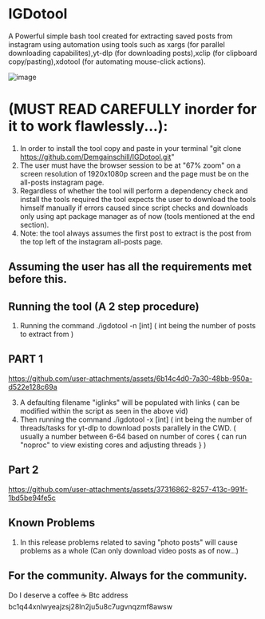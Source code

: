 # IGDotool #
A Powerful simple bash tool created for extracting saved posts from instagram using automation using tools such as xargs (for parallel downloading capabilites),yt-dlp (for downloading posts),xclip (for clipboard copy/pasting),xdotool (for automating mouse-click actions).

![image](https://github.com/user-attachments/assets/e914a006-df30-4a36-b57d-4aca54fc1886)

# (MUST READ CAREFULLY inorder for it to work flawlessly...):
1. In order to install the tool copy and paste in your terminal "git clone https://github.com/Demgainschill/IGDotool.git"
2. The user must have the browser session to be at "67% zoom" on a screen resolution of 1920x1080p screen and the page must be on the all-posts instagram page.
3. Regardless of whether the tool will perform a dependency check and install the tools required the tool expects the user to download the tools himself manually if errors caused since script checks and downloads only using apt package manager as of now (tools mentioned at the end section).
4. Note: the tool always assumes the first post to extract is the post from the top left of the instagram all-posts page.
## Assuming the user has all the requirements met before this.
## Running the tool (A 2 step procedure)
1. Running the command ./igdotool -n [int] ( int being the number of posts to extract from )
## PART 1
https://github.com/user-attachments/assets/6b14c4d0-7a30-48bb-950a-d522e128c69a

3. A defaulting filename "iglinks" will be populated with links ( can be modified within the script as seen in the above vid) 
4. Then running the command ./igdotool -x [int] ( int being the number of threads/tasks for yt-dlp to download posts parallely in the CWD. ( usually a number between 6-64 based on number of cores { can run "noproc" to view existing cores and adjusting threads } )
## Part 2
https://github.com/user-attachments/assets/37316862-8257-413c-991f-1bd5be94fe5c

## Known Problems
1. In this release problems related to saving "photo posts" will cause problems as a whole (Can only download video posts as of now...)

## For the community. Always for the community.


Do I deserve a coffee ☕ 
Btc address
bc1q44xnlwyeajzsj28ln2ju5u8c7ugvnqzmf8awsw
